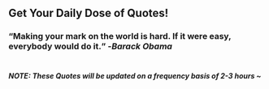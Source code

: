 ## Get Your Daily Dose of Quotes!
### <q>Making your mark on the world is hard. If it were easy, everybody would do it.</q> -<em>Barack Obama</em> <br><br>
##### NOTE: These Quotes will be updated on a frequency basis of 2-3 hours ~
